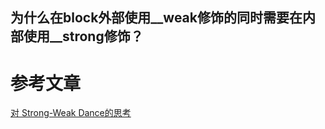## 为什么在block外部使用__weak修饰的同时需要在内部使用__strong修饰？


# 参考文章

[对 Strong-Weak Dance的思考](https://blog.csdn.net/olsQ93038o99S/article/details/79441993)
